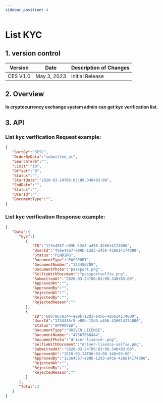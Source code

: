 ```yaml
---
sidebar_position: 4
---
```


# List KYC

## 1. version control

| Version  | Date        | Description of Changes |
| -------- | ----------- | ---------------------- |
| CES V1.0 | May 3, 2023 | Initial Release        |

## 2. Overview

#### In cryptocurrency exchange system admin can get kyc verification list.


## 3. API

### List kyc verification Request example:

```json
{
   "SortBy":"DESC",
   "OrderByData":"submitted_at",
   "SearchTerm":"",
   "Limit":"10",
   "Offset":"0",
   "Status":"",
   "StartDate":"2020-03-24T06:03:00.348+03:00",
   "EndDate":"",
   "Status":"",
   "UserId":"",
   "DocumentType":"",
}
```

### List kyc verification Response example:

```json
{
   "Data":{
      "kyc":[
         {
            "ID":"123e4567-e89b-12d3-a456-426614174000",
            "UserId":"456e4567-e89b-12d3-a456-426614174000",
            "Status":"PENDING",
            "DocumentType":"PASSPORT",
            "DocumentNumber":"123456789",
            "DocumentPhoto":"passport.png",
            "SelfieWithDocument":"passportselfie.png",
            "SubmittedAt":"2020-03-24T06:03:00.348+03:00",
            "ApprevedAt":"",
            "ApprovedBy":"",
            "RejectedAt":"",
            "RejectedBy":"",
            "RejectedReason":""
         },
         {
            "ID":"6867867e344-e89b-12d3-a456-426614174000",
            "UserId":"1234435r5-e89b-12d3-a456-426614174000",
            "Status":"APPROVED",
            "DocumentType":"DRIVER_LICENSE",
            "DocumentNumber":"47567566444",
            "DocumentPhoto":"driver-lisence-.png",
            "SelfieWithDocument":"driver-lisence-selfie.png",
            "SubmittedAt":"2020-03-24T06:03:00.348+03:00",
            "ApprevedAt":"2020-03-24T06:03:00.348+03:00",
            "ApprovedBy":"123e4567-e89b-12d3-a456-426614174000",
            "RejectedAt":"",
            "RejectedBy":"",
            "RejectedReason":""
         }
      ],
      "Total":2
   }
}

```
